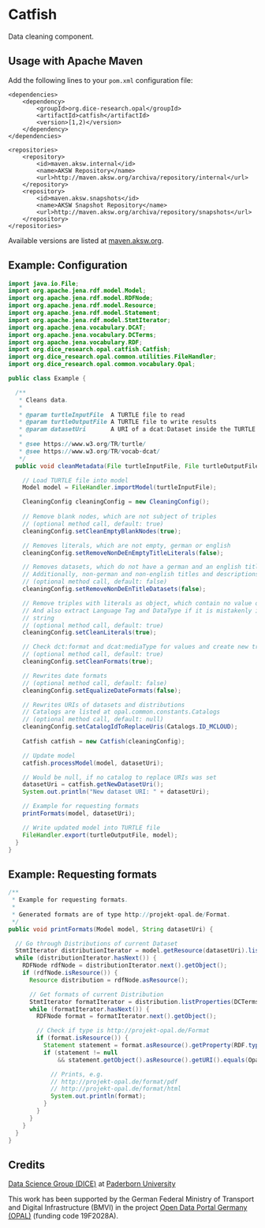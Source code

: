 # Catfish

Data cleaning component.

## Usage with Apache Maven

Add the following lines to your `pom.xml` configuration file:

	<dependencies>
		<dependency>
			<groupId>org.dice-research.opal</groupId>
			<artifactId>catfish</artifactId>
			<version>[1,2)</version>
		</dependency>
	</dependencies>
	
	<repositories>
		<repository>
			<id>maven.aksw.internal</id>
			<name>AKSW Repository</name>
			<url>http://maven.aksw.org/archiva/repository/internal</url>
		</repository>
		<repository>
			<id>maven.aksw.snapshots</id>
			<name>AKSW Snapshot Repository</name>
			<url>http://maven.aksw.org/archiva/repository/snapshots</url>
		</repository>
	</repositories>

Available versions are listed at [maven.aksw.org](https://maven.aksw.org/archiva/#advancedsearch~internal/org.dice-research.opal~catfish~~~~~30).


## Example: Configuration

```Java
import java.io.File;
import org.apache.jena.rdf.model.Model;
import org.apache.jena.rdf.model.RDFNode;
import org.apache.jena.rdf.model.Resource;
import org.apache.jena.rdf.model.Statement;
import org.apache.jena.rdf.model.StmtIterator;
import org.apache.jena.vocabulary.DCAT;
import org.apache.jena.vocabulary.DCTerms;
import org.apache.jena.vocabulary.RDF;
import org.dice_research.opal.catfish.Catfish;
import org.dice_research.opal.common.utilities.FileHandler;
import org.dice_research.opal.common.vocabulary.Opal;

public class Example {

  /**
   * Cleans data.
   * 
   * @param turtleInputFile  A TURTLE file to read
   * @param turtleOutputFile A TURTLE file to write results
   * @param datasetUri       A URI of a dcat:Dataset inside the TURTLE data
   * 
   * @see https://www.w3.org/TR/turtle/
   * @see https://www.w3.org/TR/vocab-dcat/
   */
  public void cleanMetadata(File turtleInputFile, File turtleOutputFile, String datasetUri) throws Exception {

	// Load TURTLE file into model
	Model model = FileHandler.importModel(turtleInputFile);

	CleaningConfig cleaningConfig = new CleaningConfig();
		
	// Remove blank nodes, which are not subject of triples
	// (optional method call, default: true)
	cleaningConfig.setCleanEmptyBlankNodes(true);

	// Removes literals, which are not empty, german or english
	cleaningConfig.setRemoveNonDeEnEmptyTitleLiterals(false);

	// Removes datasets, which do not have a german and an english title.
	// Additionally, non-german and non-english titles and descriptions are removed.
	// (optional method call, default: false)
	cleaningConfig.setRemoveNonDeEnTitleDatasets(false);

	// Remove triples with literals as object, which contain no value or unreadable.
	// And also extract Language Tag and DataType if it is mistakenly inside the
	// string
	// (optional method call, default: true)
	cleaningConfig.setCleanLiterals(true);

	// Check dct:format and dcat:mediaType for values and create new triples.
	// (optional method call, default: true)
	cleaningConfig.setCleanFormats(true);

	// Rewrites date formats
	// (optional method call, default: false)
	cleaningConfig.setEqualizeDateFormats(false);

	// Rewrites URIs of datasets and distributions
	// Catalogs are listed at opal.common.constants.Catalogs
	// (optional method call, default: null)
	cleaningConfig.setCatalogIdToReplaceUris(Catalogs.ID_MCLOUD);
		
	Catfish catfish = new Catfish(cleaningConfig);

	// Update model
	catfish.processModel(model, datasetUri);

	// Would be null, if no catalog to replace URIs was set
	datasetUri = catfish.getNewDatasetUri();
	System.out.println("New dataset URI: " + datasetUri);

	// Example for requesting formats
	printFormats(model, datasetUri);

	// Write updated model into TURTLE file
	FileHandler.export(turtleOutputFile, model);
  }
}
```

## Example: Requesting formats

```Java
/**
 * Example for requesting formats.
 * 
 * Generated formats are of type http://projekt-opal.de/Format.
 */
public void printFormats(Model model, String datasetUri) {

  // Go through Distributions of current Dataset
  StmtIterator distributionIterator = model.getResource(datasetUri).listProperties(DCAT.distribution);
  while (distributionIterator.hasNext()) {
    RDFNode rdfNode = distributionIterator.next().getObject();
    if (rdfNode.isResource()) {
      Resource distribution = rdfNode.asResource();

      // Get formats of current Distribution
      StmtIterator formatIterator = distribution.listProperties(DCTerms.format);
      while (formatIterator.hasNext()) {
        RDFNode format = formatIterator.next().getObject();

        // Check if type is http://projekt-opal.de/Format
        if (format.isResource()) {
          Statement statement = format.asResource().getProperty(RDF.type);
          if (statement != null
              && statement.getObject().asResource().getURI().equals(Opal.OPAL_FORMAT.getURI())) {

            // Prints, e.g.
            // http://projekt-opal.de/format/pdf
            // http://projekt-opal.de/format/html
            System.out.println(format);
          }
        }
      }
    }
  }
}
```


## Credits

[Data Science Group (DICE)](https://dice-research.org/) at [Paderborn University](https://www.uni-paderborn.de/)

This work has been supported by the German Federal Ministry of Transport and Digital Infrastructure (BMVI) in the project [Open Data Portal Germany (OPAL)](http://projekt-opal.de/) (funding code 19F2028A).
